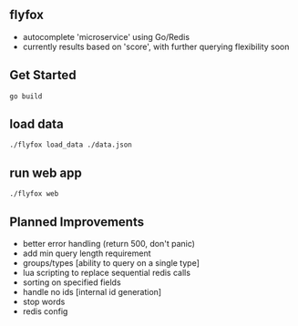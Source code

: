 
## flyfox
* autocomplete 'microservice' using Go/Redis
* currently results based on 'score', with further querying flexibility soon

## Get Started
```go build```

## load data
```./flyfox load_data ./data.json```

## run web app
```./flyfox web```

## Planned Improvements
* better error handling (return 500, don't panic)
* add min query length requirement
* groups/types [ability to query on a single type]
* lua scripting to replace sequential redis calls
* sorting on specified fields
* handle no ids [internal id generation]
* stop words
* redis config

